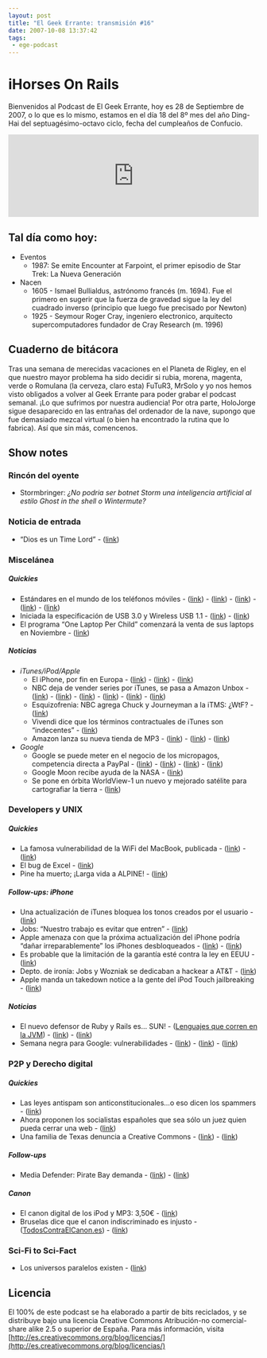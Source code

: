 ```yaml
---
layout: post
title: "El Geek Errante: transmisión #16"
date: 2007-10-08 13:37:42
tags:
 - ege-podcast
---
```


# iHorses On Rails
Bienvenidos al Podcast de El Geek Errante, hoy es 28 de Septiembre de 2007, o lo que es lo mismo, estamos en el día 18 del 8º mes del año Ding-Hai del septuagésimo-octavo ciclo, fecha del cumpleaños de Confucio.

<iframe width="100%" height="166" scrolling="no" frameborder="no" src="https://w.soundcloud.com/player/?url=https%3A//api.soundcloud.com/tracks/303033353&amp;color=ff5500&amp;auto_play=false&amp;hide_related=false&amp;show_comments=true&amp;show_user=true&amp;show_reposts=false"></iframe>

## Tal día como hoy:
- Eventos
    - 1987: Se emite Encounter at Farpoint, el primer episodio de Star Trek: La Nueva Generación
- Nacen
    - 1605 - Ismael Bullialdus, astrónomo francés (m. 1694). Fue el primero en sugerir que la fuerza de gravedad sigue la ley del cuadrado inverso (principio que luego fue precisado por Newton)
    - 1925 - Seymour Roger Cray, ingeniero electronico, arquitecto supercomputadores fundador de Cray Research (m. 1996)

## Cuaderno de bitácora
Tras una semana de merecidas vacaciones en el Planeta de Rigley, en el que nuestro mayor problema ha sido decidir si rubia, morena, magenta, verde o Romulana (la cerveza, claro esta) FuTuR3, MrSolo y yo nos hemos visto obligados a volver al Geek Errante para poder grabar el podcast semanal. ¡Lo que sufrimos por nuestra audiencia! Por otra parte, HoloJorge sigue desaparecido en las entrañas del ordenador de la nave, supongo que fue demasiado mezcal virtual (o bien ha encontrado la rutina que lo fabrica). Así que sin más, comencenos.

## Show notes

### Rincón del oyente
- Stormbringer: *¿No podria ser botnet Storm una inteligencia artificial al estilo Ghost in the shell o Wintermute?*

### Noticia de entrada
 - “Dios es un Time Lord” - ([link](http://news.bbc.co.uk/2/hi/uk_news/wales/6991351.stm))

### Miscelánea

##### Quickies
- Estándares en el mundo de los teléfonos móviles - ([link](https://www.engadget.com/2007/09/14/nokia-samsung-and-sony-ericsson-team-up-on-memory-card-standar/)) - ([link](http://www.microsiervos.com/archivo/tecnologia/cargador-movil-universal.html)) - ([link](http://web.archive.org/web/20071013181746/http://pryl.feber.se/feber/art/29528/mobiltelefon_branschen_bestmme/)) - ([link](https://www.cnet.com/news/pros-seem-to-outdo-cons-in-new-phone-charger-standard/)) - ([link](http://www.omtp.org/index.html))
- Iniciada la especificación de USB 3.0 y Wireless USB 1.1 - ([link](http://web.archive.org/web/20071013172511/http://hardmac.com/news/2007-09-19/#7212)) - ([link](https://www.engadget.com/2007/09/19/intels-usb-3-0-and-wireless-usb-1-1-target-speeds-announced-so/))
- El programa “One Laptop Per Child” comenzará la venta de sus laptops en Noviembre - ([link](http://web.archive.org/web/20071004115310/http://news.yahoo.com/s/ap/20070924/ap_on_hi_te/hundred_dollar_laptop))

##### Noticias
- *iTunes/iPod/Apple*
    - El iPhone, por fin en Europa - ([link](http://www.cultofmac.com/1240/pros-and-cons-of-using-an-unlocked-iphone-in-europe/)) - ([link](https://www.engadget.com/2007/09/18/live-from-apples-mum-is-no-longer-the-word-event-in-london/)) - ([link](http://web.archive.org/web/20071026053815/http://www.hardmac.com/news/2007-09-18/#7207))
    - NBC deja de vender series por iTunes, se pasa a Amazon Unbox - ([link](http://www.apple.com/pr/library/2007/08/31iTunes-Store-To-Stop-Selling-NBC-Television-Shows.html)) - ([link](http://web.archive.org/web/20071012221942/http://www.ipodobserver.com/story/32858)) - ([link](http://web.archive.org/web/20071117023143/http://www.macnn.com/articles/07/09/01/nbc.itunes.pricing.fixed/)) - ([link](http://web.archive.org/web/20071017091838/http://www.appleinsider.com/articles/07/09/01/nbc_refutes_apples_price_claims_pledges_itunes_shows.html)) - ([link](http://web.archive.org/web/20070907232416/http://news.yahoo.com/s/ap/20070905/ap_on_hi_te/amazon_nbc)) - ([link](http://web.archive.org/web/20071030075100/http://www.macnn.com/articles/07/09/04/nbc.goes.to.amazon.unbox/))
    - Esquizofrenia: NBC agrega Chuck y Journeyman a la iTMS: ¿WtF? - ([link](http://gizmodo.com/303729/nbc-adds-two-new-series-to-itunes-makes-us-go-wtf))
    - Vivendi dice que los términos contractuales de iTunes son “indecentes” - ([link](http://www.reuters.com/article/us-vivendi-outlook-idUSL2488079220070924))
    - Amazon lanza su nueva tienda de MP3 - ([link](http://web.archive.org/web/20080205110545/http://blogs.zdnet.com/Burnette/?p=389)) - ([link](http://web.archive.org/web/20080803184123/http://www.wired.com/entertainment/music/news/2007/09/drm_part_one?currentPage=all)) - ([link](http://www.dvorak.org/blog/2007/09/26/hands-on-review-amazons-drm-free-mp3-store/))
- *Google*
    - Google se puede meter en el negocio de los micropagos, competencia directa a PayPal - ([link](http://arstechnica.com/gadgets/2007/09/google-gpay-patent-reveals-plans-for-mobile-payments/)) - ([link](http://appft1.uspto.gov/netacgi/nph-Parser?Sect1=PTO2&Sect2=HITOFF&u=%2Fnetahtml%2FPTO%2Fsearch-adv.html&r=1&p=1&f=G&l=50&d=PG01&S1=20070203836.PGNR.&OS=dn/20070203836&RS=DN/20070203836)) - ([link](https://techcrunch.com/2007/09/02/could-gpay-be-googles-killer-phone-app/)) - ([link](http://web.archive.org/web/20071102055946/http://www.mobipay.es/))
    - Google Moon recibe ayuda de la NASA - ([link](http://www.universetoday.com/11796/google-moon-gets-a-big-update/))
    - Se pone en órbita WorldView-1 un nuevo y mejorado satélite para cartografiar la tierra - ([link](http://web.archive.org/web/20071109082118/http://www.technewsworld.com/rsstory/59416.html))

### Developers y UNIX

##### Quickies
- La famosa vulnerabilidad de la WiFi del MacBook, publicada - ([link](https://hardware.slashdot.org/story/07/09/19/0542242/hacker-publishes-notorious-apple-wi-fi-attack)) - ([link](https://www.engadget.com/2007/09/19/macbook-wifi-hack-to-be-published-sound-of-snoring-overpowers-a/))
- El bug de Excel - ([link](https://it.slashdot.org/story/07/09/24/2339203/excel-2007-multiplication-bug))
- Pine ha muerto; ¡Larga vida a ALPINE! - ([link](http://web.archive.org/web/20071012184208/http://blogs.sun.com/paulj/entry/pine_is_dead_long_live))

##### Follow-ups: iPhone
- Una actualización de iTunes bloquea los tonos creados por el usuario - ([link](http://web.archive.org/web/20070912095546/http://news.yahoo.com/s/macworld/20070908/tc_macworld/itunesupdate20070908))
- Jobs: “Nuestro trabajo es evitar que entren” - ([link](https://www.engadget.com/2007/09/19/jobs-its-our-job-to-stop-them-breaking-in/))
- Apple amenaza con que la próxima actualización del iPhone podría “dañar irreparablemente” los iPhones desbloqueados - ([link](http://web.archive.org/web/20071012121219/http://macosken.com/smf/index.php?topic=1779.0)) - ([link](http://www.macrumors.com/2007/09/24/apple-issues-warning-on-iphone-unlocking/))
- Es probable que la limitación de la garantía esté contra la ley en EEUU - ([link](http://web.archive.org/web/20071013222921/http://www.phonenews.com/content/view/2386/1/))
- Depto. de ironía: Jobs y Wozniak se dedicaban a hackear a AT&T - ([link](http://www.realgeek.com/apple-not-against-iphone-hackers/))
- Apple manda un takedown notice a la gente del iPod Touch jailbreaking - ([link](https://www.engadget.com/2007/09/25/apple-sends-takedown-notice-to-ipod-hackers-isp/))

##### Noticias
- El nuevo defensor de Ruby y Rails es… SUN! - ([Lenguajes que corren en la JVM](http://vmlanguages.is-research.de/)) - ([link](http://web.archive.org/web/20071115001418/http://jruby.codehaus.org/)) - ([link](http://www.tbray.org/ongoing/When/200x/2005/03/15/Coyote))
- Semana negra para Google: vulnerabilidades - ([link](http://www.tbray.org/ongoing/When/200x/2005/03/15/Coyote)) - ([link](http://www.gnucitizen.org/blog/google-urchin-password-theft-madness)) - ([link](http://web.archive.org/web/20071028003743/http://xs-sniper.com/blog/Picasa-URI/))

### P2P y Derecho digital

##### Quickies
- Las leyes antispam son anticonstitucionales…o eso dicen los spammers - ([link](http://web.archive.org/web/20071014000832/http://www.australianit.news.com.au/story/0,24897,22410592-15319,00.html))
- Ahora proponen los socialistas españoles que sea sólo un juez quien pueda cerrar una web - ([link](http://espana.barrapunto.com/article.pl?sid=07/09/27/0942252))
- Una familia de Texas denuncia a Creative Commons - ([link](https://tech.slashdot.org/story/07/09/22/0319252/texas-family-sues-creative-commons)) - ([link](https://www.flickr.com/photos/sesh00/515961023/))

##### Follow-ups
- Media Defender: Pirate Bay demanda - ([link](http://boingboing.net/2007/09/22/pirate-bay-suing-maj.html)) - ([link](https://torrentfreak.com/the-piratebay-details-charges-070926/))

##### Canon
- El canon digital de los iPod y MP3: 3,50€ - ([link](http://web.archive.org/web/20071013151249/http://publico.es/dinero/002263/canon/digital/gravara/3/5/euros/ipod/mp3))
- Bruselas dice que el canon indiscriminado es injusto - ([TodosContraElCanon.es](http://web.archive.org/web/20071110045819/http://www.todoscontraelcanon.es/index2.php?body=ppal)) - ([link](https://bandaancha.eu/articulos/bruselas-dice-canon-indiscriminado-4997))

### Sci-Fi to Sci-Fact
- Los universos paralelos existen - ([link](http://www.microsiervos.com/archivo/ciencia/matematicas-sugieren-universos-paralelos-existen.html))

## Licencia
El 100% de este podcast se ha elaborado a partir de bits reciclados, y se distribuye bajo una licencia Creative Commons Atribución-no comercial-share alike 2.5 o superior de España. Para más información, visita [http://es.creativecommons.org/blog/licencias/](http://es.creativecommons.org/blog/licencias/)

